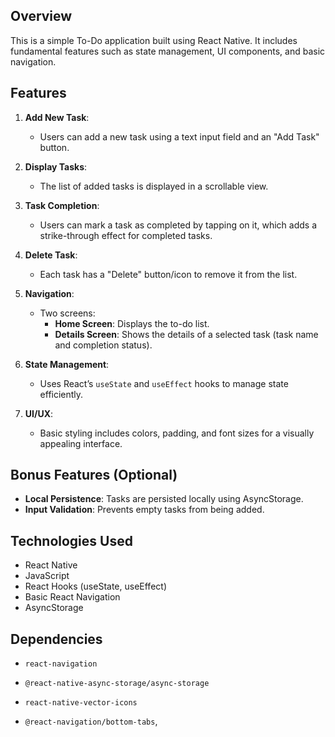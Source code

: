 ## Overview

This is a simple To-Do application built using React Native. It includes fundamental features such as state management, UI components, and basic navigation. 

## Features

1. **Add New Task**: 
   - Users can add a new task using a text input field and an "Add Task" button.

2. **Display Tasks**: 
   - The list of added tasks is displayed in a scrollable view.

3. **Task Completion**: 
   - Users can mark a task as completed by tapping on it, which adds a strike-through effect for completed tasks.

4. **Delete Task**: 
   - Each task has a "Delete" button/icon to remove it from the list.

5. **Navigation**: 
   - Two screens:
     - **Home Screen**: Displays the to-do list.
     - **Details Screen**: Shows the details of a selected task (task name and completion status).

6. **State Management**: 
   - Uses React’s `useState` and `useEffect` hooks to manage state efficiently.

7. **UI/UX**: 
   - Basic styling includes colors, padding, and font sizes for a visually appealing interface.

## Bonus Features (Optional)

- **Local Persistence**: Tasks are persisted locally using AsyncStorage.
- **Input Validation**: Prevents empty tasks from being added.

## Technologies Used

- React Native
- JavaScript
- React Hooks (useState, useEffect)
- Basic React Navigation
- AsyncStorage 

## Dependencies
- `react-navigation`

- `@react-native-async-storage/async-storage`
- `react-native-vector-icons`
- ` @react-navigation/bottom-tabs `,



